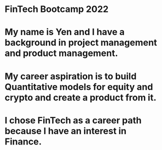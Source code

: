 # FinTech Bootcamp 2022
# My name is Yen and I have a background in project management and product management. 
# My career aspiration is to build Quantitative models for equity and crypto and create a product from it. 
# I chose FinTech as a career path because I have an interest in Finance. 
